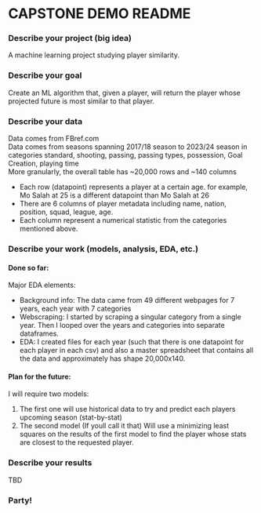 # CAPSTONE DEMO README

### Describe your project (big idea)
A machine learning project studying player similarity.

### Describe your goal
Create an ML algorithm that, given a player, will return the player whose projected future is most similar to that player. 

### Describe your data
Data comes from FBref.com <br>
Data comes from seasons spanning 2017/18 season to 2023/24 season in categories standard, shooting, passing, passing types, possession, Goal Creation, playing time <br>
More granularly, the overall table has ~20,000 rows and ~140 columns <br>
 - Each row (datapoint) represents a player at a certain age. for example, Mo Salah at 25 is a different datapoint than Mo Salah at 26 <br>
 - There are 6 columns of player metadata including name, nation, position, squad, league, age. <br>
 - Each column represent a numerical statistic from the categories mentioned above. <br>

### Describe your work (models, analysis, EDA, etc.)
#### Done so far:
Major EDA elements:
 - Background info: The data came from 49 different webpages for 7 years, each year with 7 categories <br>
 - Webscraping: I started by scraping a singular category from a single year. Then I looped over the years and categories into separate dataframes. <br>
 - EDA: I created files for each year (such that there is one datapoint for each player in each csv) and also a master spreadsheet that contains all the data and approximately has shape 20,000x140.

#### Plan for the future:
I will require two models:
1. The first one will use historical data to try and predict each players upcoming season (stat-by-stat) <br>
2. The second model (If youll call it that) Will use a minimizing least squares on the results of the first model to find the player whose stats are closest to the requested player. 

### Describe your results
TBD

### Party!
